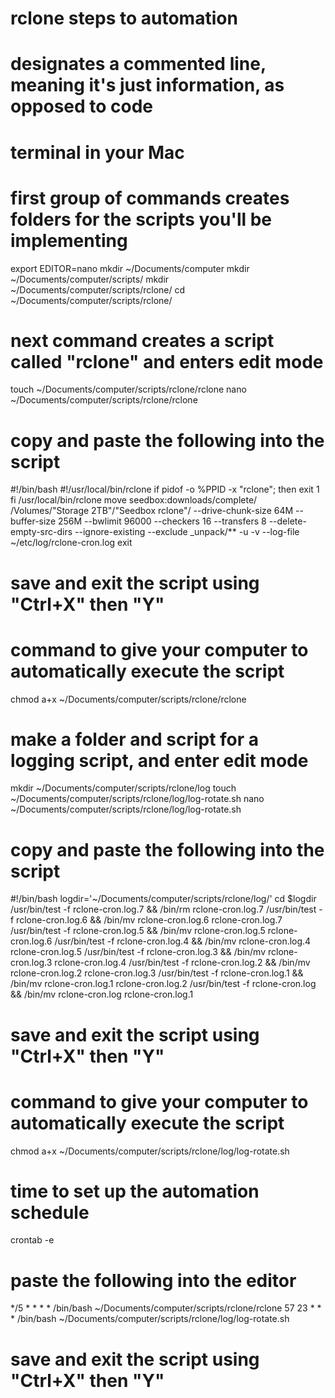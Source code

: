 # rclone steps to automation
# designates a commented line, meaning it's just information, as opposed to code

# terminal in your Mac
# first group of commands creates folders for the scripts you'll be implementing
export EDITOR=nano
mkdir ~/Documents/computer
mkdir ~/Documents/computer/scripts/
mkdir ~/Documents/computer/scripts/rclone/
cd ~/Documents/computer/scripts/rclone/

# next command creates a script called "rclone" and enters edit mode
touch ~/Documents/computer/scripts/rclone/rclone
nano ~/Documents/computer/scripts/rclone/rclone

# copy and paste the following into the script
#!/bin/bash
#!/usr/local/bin/rclone
if pidof -o %PPID -x "rclone"; then
exit 1
fi
/usr/local/bin/rclone move seedbox:downloads/complete/ /Volumes/"Storage 2TB"/"Seedbox rclone"/ --drive-chunk-size 64M --buffer-size 256M --bwlimit 96000 --checkers 16 --transfers 8 --delete-empty-src-dirs --ignore-existing --exclude _unpack/** -u -v --log-file ~/etc/log/rclone-cron.log
exit
# save and exit the script using "Ctrl+X" then "Y"

# command to give your computer to automatically execute the script
chmod a+x ~/Documents/computer/scripts/rclone/rclone

# make a folder and script for a logging script, and enter edit mode
mkdir ~/Documents/computer/scripts/rclone/log
touch ~/Documents/computer/scripts/rclone/log/log-rotate.sh
nano ~/Documents/computer/scripts/rclone/log/log-rotate.sh

# copy and paste the following into the script
#!/bin/bash
logdir='~/Documents/computer/scripts/rclone/log/'
cd $logdir
/usr/bin/test -f rclone-cron.log.7 && /bin/rm rclone-cron.log.7
/usr/bin/test -f rclone-cron.log.6 && /bin/mv rclone-cron.log.6 rclone-cron.log.7
/usr/bin/test -f rclone-cron.log.5 && /bin/mv rclone-cron.log.5 rclone-cron.log.6
/usr/bin/test -f rclone-cron.log.4 && /bin/mv rclone-cron.log.4 rclone-cron.log.5
/usr/bin/test -f rclone-cron.log.3 && /bin/mv rclone-cron.log.3 rclone-cron.log.4
/usr/bin/test -f rclone-cron.log.2 && /bin/mv rclone-cron.log.2 rclone-cron.log.3
/usr/bin/test -f rclone-cron.log.1 && /bin/mv rclone-cron.log.1 rclone-cron.log.2
/usr/bin/test -f rclone-cron.log && /bin/mv rclone-cron.log rclone-cron.log.1
# save and exit the script using "Ctrl+X" then "Y"

# command to give your computer to automatically execute the script
chmod a+x ~/Documents/computer/scripts/rclone/log/log-rotate.sh

# time to set up the automation schedule
crontab -e

# paste the following into the editor
*/5 * * * * /bin/bash ~/Documents/computer/scripts/rclone/rclone
57 23 * * * /bin/bash ~/Documents/computer/scripts/rclone/log/log-rotate.sh
# save and exit the script using "Ctrl+X" then "Y"
